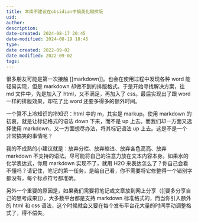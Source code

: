 ```yaml
---
title: 本库不建议在obsidian中搞美化和排版
uid: 
author: 
description: 
date-created: 2024-08-17 20:45
date-modified: 2024-08-19 18:45
type: 
date created: 2022-09-02
date modified: 2022-09-02
tags: 
---
```


很多朋友可能是第一次接触 [[markdown]]。也会在使用过程中发现各种 word 能轻易实现，但是 markdown 却做不到的排版格式。于是开始寻找解决方案，往 md 文件中，先是加入了 html，又不满足，再加入了 css。最后实现出了跟 word 一样的排版效果，却花了比 word 还要多得多的额外时间。

一个算不上冷知识的冷知识：html 中的 m，其实是 markup。使用 markdown 的初衷，就是让标记格式的语法 down 下来，而不是 up 上去。而我们却一方面又选择使用 markdown，又一方面想尽办法，将其标记语法 up 上去。这是不是一个非常搞笑的事情呢？

我的不成熟的小建议就是：放弃分栏、放弃缩进、放弃各色高亮、放弃 markdown 不支持的语法。尽可能将自己的注意力放在文本内容本身。如果水的化学表达式，你用 markdown 实现不了，就用 H2O 来表达怎么了？你自己会看不懂吗？请记住，笔记的第一任务，是给自己看，你不需要将它修整得一个错别字都没有，每个标点符号都准确。

另外一个重要的原因是，如果我们需要将笔记或文章放到网上分享（[[要多分享自己的思考成果]]），大多数平台都是支持 markdown 标准格式的，而当你引入额外的 html 和 css 语法，这个时候就会又要在每个发布平台花大量的时间手动调整格式了，得不偿失。
